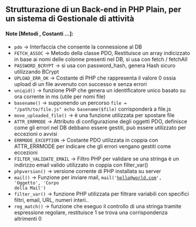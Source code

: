 ## Strutturazione di un Back-end in PHP Plain, per un sistema di Gestionale di attività

#### Note [Metodi , Costanti ...]:
- <code>pdo</code> -> Interfaccia che consente la connessione al DB
- <code>FETCH_ASSOC</code> -> Metodo della classe PDO, Restituisce un array indicizzato in base ai nomi delle colonne presenti nel DB, si usa con fetch / fetchAll
- <code>PASSWORD_BCRYPT</code> -> si usa con password_hash, genera Hash sicuro utilizzando BCrypt
- <code>UPLOAD_ERR_OK</code> -> Costante di PHP che rappresenta il valore 0 ossia upload di un file avvenuto con successo e senza errori
- <code>uniqid()</code> -> funzione PHP che genera un identificatore unico basato su ora corrente in ms (utile per nomi file)
- <code>basename()</code> -> supponendo un percorso <code>file = "/path/to/file.js" echo basename($file)</code> corrisponderà a file.js
- <code>move_uploaded_file()</code> -> è una funzione utilizzata per spostare file
- <code>ATTR_ERRMODE</code> -> Attributo di configurazione degli oggetti PDO, definisce come gli errori nel DB debbano essere gestiti, può essere utilizzato per eccezioni o avvisi
- <code>ERRMODE_EXCEPTION</code> -> Costante PDO utilizzata in coppia con ATTR_ERRMODE per indicare che gli errori vengano gestiti come eccezioni
- <code>FILTER_VALIDATE_EMAIL</code> -> Filtro PHP per validare se una stringa è un indirizzo email valido utilizzato in coppia con filter_var()
- <code>phpversion()</code> -> versione corrente di PHP installata su server
- <code>mail()</code> -> Funzione per inviare mail, <code>mail('hello@world.com', 'Oggetto', 'Corpo della Mail')</code>
- <code>filter_var()</code> -> funzione PHP utilizzata per filtrare variabili con specifici filtri, email, URL, numeri interi..
- <code>reg_match()</code> -> funzione che eseguo il controllo di una stringa tramite espressione regolare, restituisce 1 se trova una corrispondenza altrimenti 0